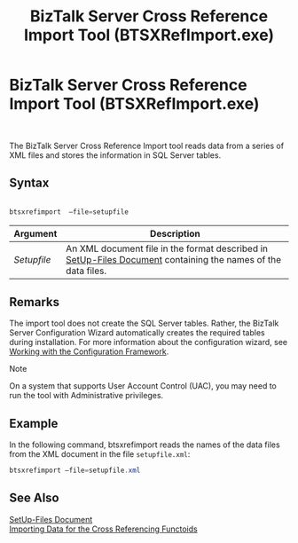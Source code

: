 ﻿---
title: BizTalk Server Cross Reference Import Tool (BTSXRefImport.exe)
TOCTitle: BizTalk Server Cross Reference Import Tool (BTSXRefImport.exe)
ms:assetid: d87a26b7-753b-4605-939a-0dd99c2a50d8
ms:mtpsurl: https://msdn.microsoft.com/library/Aa578674(v=BTS.80)
ms:contentKeyID: 51531721
ms.date: 08/30/2017
mtps_version: v=BTS.80
---

# BizTalk Server Cross Reference Import Tool (BTSXRefImport.exe)

 

The BizTalk Server Cross Reference Import tool reads data from a series of XML files and stores the information in SQL Server tables.

## Syntax

```C#
  
btsxrefimport  –file=setupfile  
```

<table>
<thead>
<tr class="header">
<th>Argument</th>
<th>Description</th>
</tr>
</thead>
<tbody>
<tr class="odd">
<td><em>Setupfile</em></td>
<td>An XML document file in the format described in <a href="setup-files-document.md">SetUp-Files Document</a> containing the names of the data files.</td>
</tr>
</tbody>
</table>


## Remarks

The import tool does not create the SQL Server tables. Rather, the BizTalk Server Configuration Wizard automatically creates the required tables during installation. For more information about the configuration wizard, see [Working with the Configuration Framework](https://msdn.microsoft.com/library/aa558808\(v=bts.80\)).


> [!NOTE]
> <P>On a system that supports User Account Control (UAC), you may need to run the tool with Administrative privileges.</P>



## Example

In the following command, btsxrefimport reads the names of the data files from the XML document in the file `setupfile.xml`:

```C#
btsxrefimport –file=setupfile.xml  
```

## See Also

[SetUp-Files Document](setup-files-document.md)  
[Importing Data for the Cross Referencing Functoids](importing-data-for-the-cross-referencing-functoids.md)

